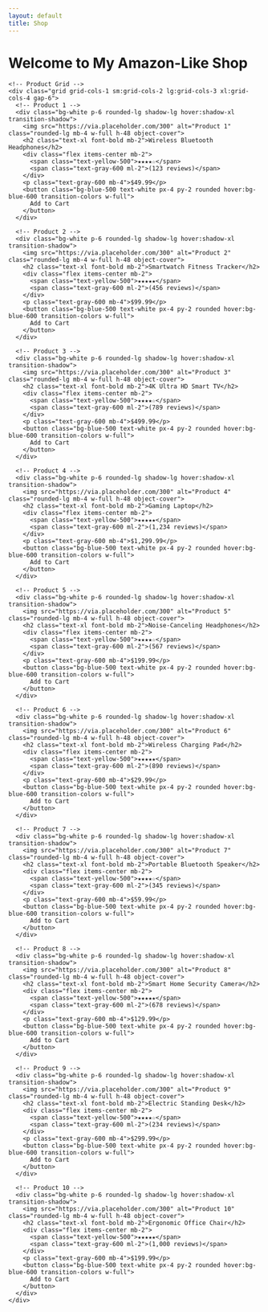 ```yaml
---
layout: default
title: Shop
---
```


<div class="bg-gray-100 py-8">
  <div class="container mx-auto px-4">
    <h1 class="text-3xl font-bold mb-8 text-center">Welcome to My Amazon-Like Shop</h1>

    <!-- Product Grid -->
    <div class="grid grid-cols-1 sm:grid-cols-2 lg:grid-cols-3 xl:grid-cols-4 gap-6">
      <!-- Product 1 -->
      <div class="bg-white p-6 rounded-lg shadow-lg hover:shadow-xl transition-shadow">
        <img src="https://via.placeholder.com/300" alt="Product 1" class="rounded-lg mb-4 w-full h-48 object-cover">
        <h2 class="text-xl font-bold mb-2">Wireless Bluetooth Headphones</h2>
        <div class="flex items-center mb-2">
          <span class="text-yellow-500">★★★★☆</span>
          <span class="text-gray-600 ml-2">(123 reviews)</span>
        </div>
        <p class="text-gray-600 mb-4">$49.99</p>
        <button class="bg-blue-500 text-white px-4 py-2 rounded hover:bg-blue-600 transition-colors w-full">
          Add to Cart
        </button>
      </div>

      <!-- Product 2 -->
      <div class="bg-white p-6 rounded-lg shadow-lg hover:shadow-xl transition-shadow">
        <img src="https://via.placeholder.com/300" alt="Product 2" class="rounded-lg mb-4 w-full h-48 object-cover">
        <h2 class="text-xl font-bold mb-2">Smartwatch Fitness Tracker</h2>
        <div class="flex items-center mb-2">
          <span class="text-yellow-500">★★★★★</span>
          <span class="text-gray-600 ml-2">(456 reviews)</span>
        </div>
        <p class="text-gray-600 mb-4">$99.99</p>
        <button class="bg-blue-500 text-white px-4 py-2 rounded hover:bg-blue-600 transition-colors w-full">
          Add to Cart
        </button>
      </div>

      <!-- Product 3 -->
      <div class="bg-white p-6 rounded-lg shadow-lg hover:shadow-xl transition-shadow">
        <img src="https://via.placeholder.com/300" alt="Product 3" class="rounded-lg mb-4 w-full h-48 object-cover">
        <h2 class="text-xl font-bold mb-2">4K Ultra HD Smart TV</h2>
        <div class="flex items-center mb-2">
          <span class="text-yellow-500">★★★★☆</span>
          <span class="text-gray-600 ml-2">(789 reviews)</span>
        </div>
        <p class="text-gray-600 mb-4">$499.99</p>
        <button class="bg-blue-500 text-white px-4 py-2 rounded hover:bg-blue-600 transition-colors w-full">
          Add to Cart
        </button>
      </div>

      <!-- Product 4 -->
      <div class="bg-white p-6 rounded-lg shadow-lg hover:shadow-xl transition-shadow">
        <img src="https://via.placeholder.com/300" alt="Product 4" class="rounded-lg mb-4 w-full h-48 object-cover">
        <h2 class="text-xl font-bold mb-2">Gaming Laptop</h2>
        <div class="flex items-center mb-2">
          <span class="text-yellow-500">★★★★★</span>
          <span class="text-gray-600 ml-2">(1,234 reviews)</span>
        </div>
        <p class="text-gray-600 mb-4">$1,299.99</p>
        <button class="bg-blue-500 text-white px-4 py-2 rounded hover:bg-blue-600 transition-colors w-full">
          Add to Cart
        </button>
      </div>

      <!-- Product 5 -->
      <div class="bg-white p-6 rounded-lg shadow-lg hover:shadow-xl transition-shadow">
        <img src="https://via.placeholder.com/300" alt="Product 5" class="rounded-lg mb-4 w-full h-48 object-cover">
        <h2 class="text-xl font-bold mb-2">Noise-Canceling Headphones</h2>
        <div class="flex items-center mb-2">
          <span class="text-yellow-500">★★★★☆</span>
          <span class="text-gray-600 ml-2">(567 reviews)</span>
        </div>
        <p class="text-gray-600 mb-4">$199.99</p>
        <button class="bg-blue-500 text-white px-4 py-2 rounded hover:bg-blue-600 transition-colors w-full">
          Add to Cart
        </button>
      </div>

      <!-- Product 6 -->
      <div class="bg-white p-6 rounded-lg shadow-lg hover:shadow-xl transition-shadow">
        <img src="https://via.placeholder.com/300" alt="Product 6" class="rounded-lg mb-4 w-full h-48 object-cover">
        <h2 class="text-xl font-bold mb-2">Wireless Charging Pad</h2>
        <div class="flex items-center mb-2">
          <span class="text-yellow-500">★★★★★</span>
          <span class="text-gray-600 ml-2">(890 reviews)</span>
        </div>
        <p class="text-gray-600 mb-4">$29.99</p>
        <button class="bg-blue-500 text-white px-4 py-2 rounded hover:bg-blue-600 transition-colors w-full">
          Add to Cart
        </button>
      </div>

      <!-- Product 7 -->
      <div class="bg-white p-6 rounded-lg shadow-lg hover:shadow-xl transition-shadow">
        <img src="https://via.placeholder.com/300" alt="Product 7" class="rounded-lg mb-4 w-full h-48 object-cover">
        <h2 class="text-xl font-bold mb-2">Portable Bluetooth Speaker</h2>
        <div class="flex items-center mb-2">
          <span class="text-yellow-500">★★★★☆</span>
          <span class="text-gray-600 ml-2">(345 reviews)</span>
        </div>
        <p class="text-gray-600 mb-4">$59.99</p>
        <button class="bg-blue-500 text-white px-4 py-2 rounded hover:bg-blue-600 transition-colors w-full">
          Add to Cart
        </button>
      </div>

      <!-- Product 8 -->
      <div class="bg-white p-6 rounded-lg shadow-lg hover:shadow-xl transition-shadow">
        <img src="https://via.placeholder.com/300" alt="Product 8" class="rounded-lg mb-4 w-full h-48 object-cover">
        <h2 class="text-xl font-bold mb-2">Smart Home Security Camera</h2>
        <div class="flex items-center mb-2">
          <span class="text-yellow-500">★★★★★</span>
          <span class="text-gray-600 ml-2">(678 reviews)</span>
        </div>
        <p class="text-gray-600 mb-4">$129.99</p>
        <button class="bg-blue-500 text-white px-4 py-2 rounded hover:bg-blue-600 transition-colors w-full">
          Add to Cart
        </button>
      </div>

      <!-- Product 9 -->
      <div class="bg-white p-6 rounded-lg shadow-lg hover:shadow-xl transition-shadow">
        <img src="https://via.placeholder.com/300" alt="Product 9" class="rounded-lg mb-4 w-full h-48 object-cover">
        <h2 class="text-xl font-bold mb-2">Electric Standing Desk</h2>
        <div class="flex items-center mb-2">
          <span class="text-yellow-500">★★★★☆</span>
          <span class="text-gray-600 ml-2">(234 reviews)</span>
        </div>
        <p class="text-gray-600 mb-4">$299.99</p>
        <button class="bg-blue-500 text-white px-4 py-2 rounded hover:bg-blue-600 transition-colors w-full">
          Add to Cart
        </button>
      </div>

      <!-- Product 10 -->
      <div class="bg-white p-6 rounded-lg shadow-lg hover:shadow-xl transition-shadow">
        <img src="https://via.placeholder.com/300" alt="Product 10" class="rounded-lg mb-4 w-full h-48 object-cover">
        <h2 class="text-xl font-bold mb-2">Ergonomic Office Chair</h2>
        <div class="flex items-center mb-2">
          <span class="text-yellow-500">★★★★★</span>
          <span class="text-gray-600 ml-2">(1,000 reviews)</span>
        </div>
        <p class="text-gray-600 mb-4">$199.99</p>
        <button class="bg-blue-500 text-white px-4 py-2 rounded hover:bg-blue-600 transition-colors w-full">
          Add to Cart
        </button>
      </div>
    </div>
  </div>
</div>